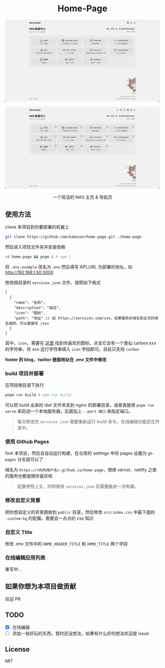 <h1 align="center">Home-Page</h1>

![normal](.github/image/normal.png)

![edit](.github/image/editmode.png)

<p align="center">一个简洁的 NAS 主页 & 导航页</p>

## 使用方法

clone 本项目到你要部署的机器上

```bash
git clone https://github.com/kahosan/home-page.git ./home-page
```

然后进入项目文件夹并安装依赖

```bash
cd home-page && pnpm i # npm i
```

将 `.env.example` 改名为 .`env` 然后填写 API_URL 为部署的地址，如 <http://192.168.1.50:3000>

修改根目录的 `services.json` 文件，按照如下格式

```json5
[
  {
    "name": "名称",
    "description": "描述",
    "icon": "图标",
    "path": "地址" // 如 https://services.com/xxx，如果服务的域名和主页的域名相同，可以直接写 /xxx
  }
]
```

其中，`icon`，需要在 [这里](https://icones.js.org/collection/carbon) 找到你喜欢的图标，点击它会有一个类似 carbon:xxx 的字符串，将 xxx 这行字符串填入 `icon` 字段即可。目前只支持 `carbon`

**footer 的 blog、twiiter 链接地址在 .env 文件中修改**

### build 项目并部署

在项目根目录下执行

```bash
pnpm run build # npm run build
```

可以把 build 出来的 dist 文件夹丢到 nginx 的部署目录，或者直接用 `pnpm run serve` 来启动一个本地服务器。后面加上 `--port 端口` 来指定端口。

> 每次修改完 `services.json` 需要重新运行 build 命令。在线编辑功能还在开发中。

### 使用 Github Pages

fork 本项目，然后会自动运行构建，在仓库的 settings 中将 pages 设置为 `gh-pages` 分支就可以了

域名为 `https://<你的用户名>.github.io/home-page`，想用 vercel、netlify 之类的服务也都是随你喜欢啦

> 配置参照上文，同样修改 `services.json` 后需要触发一次构建。

### 修改自定义背景

把你想自定义的背景图放到 `public` 目录，然后修改 `src/index.css` 中最下面的 `.custom-bg` 的配置。需要会一点点的 css 知识

### 自定义 Title

修改 .env 文件中的 `HOME_HEADER_TITLE` 和 `HOME_TITLE` 两个字段

### 在线编辑应用列表

重写中...

## 如果你想为本项目做贡献

欢迎 PR

## TODO

- [x] 在线编辑
- [ ] 添加一些好玩的东西，暂时还没想法，如果有什么好的想法欢迎提 issue

## License

MIT
